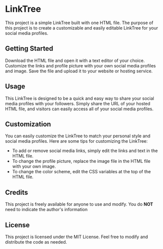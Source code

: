 # LinkTree
This project is a simple LinkTree built with one HTML file. The purpose of this project is to create a customizable and easily editable LinkTree for your social media profiles.

## Getting Started
Download the HTML file and open it with a text editor of your choice.
Customize the links and profile picture with your own social media profiles and image.
Save the file and upload it to your website or hosting service.

## Usage
This LinkTree is designed to be a quick and easy way to share your social media profiles with your followers. Simply share the URL of your hosted HTML file, and visitors can easily access all of your social media profiles.

## Customization
You can easily customize the LinkTree to match your personal style and social media profiles. Here are some tips for customizing the LinkTree:
- To add or remove social media links, simply edit the links and text in the HTML file.
- To change the profile picture, replace the image file in the HTML file with your own image.
- To change the color scheme, edit the CSS variables at the top of the HTML file.

## Credits
This project is freely available for anyone to use and modify. You do **NOT** need to indicate the author's information

## License
This project is licensed under the MIT License. Feel free to modify and distribute the code as needed.
